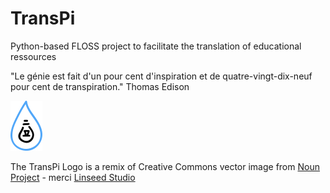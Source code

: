 # TransPi
Python-based FLOSS project to facilitate the translation of educational ressources

"Le génie est fait d'un pour cent d'inspiration et de quatre-vingt-dix-neuf pour cent de transpiration." Thomas Edison

![TransPi Logo](images/TransPi_Logo.png)

The TransPi Logo is a remix of Creative Commons vector image from [Noun Project](https://thenounproject.com/) - merci [Linseed Studio](https://thenounproject.com/term/lightbulb-droplet/720773/)
